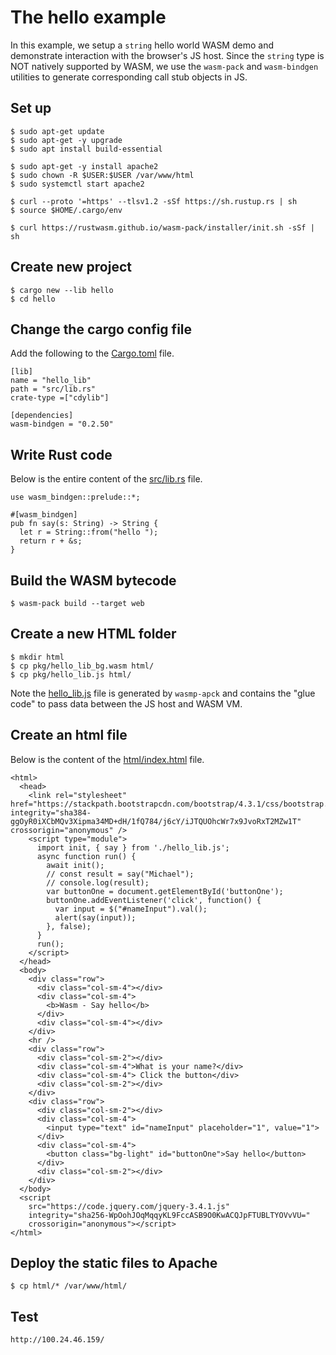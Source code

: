 # The hello example

In this example, we setup a `string` hello world WASM demo and demonstrate interaction with the browser's JS host. Since the `string` type is NOT natively supported by WASM, we use the `wasm-pack` and `wasm-bindgen` utilities to generate corresponding call stub objects in JS.

## Set up

```
$ sudo apt-get update
$ sudo apt-get -y upgrade
$ sudo apt install build-essential

$ sudo apt-get -y install apache2
$ sudo chown -R $USER:$USER /var/www/html
$ sudo systemctl start apache2

$ curl --proto '=https' --tlsv1.2 -sSf https://sh.rustup.rs | sh
$ source $HOME/.cargo/env

$ curl https://rustwasm.github.io/wasm-pack/installer/init.sh -sSf | sh
```


## Create new project

```
$ cargo new --lib hello
$ cd hello
```

## Change the cargo config file

Add the following to the [Cargo.toml](Cargo.toml) file.

```
[lib]
name = "hello_lib"
path = "src/lib.rs"
crate-type =["cdylib"]

[dependencies]
wasm-bindgen = "0.2.50"
```

## Write Rust code

Below is the entire content of the [src/lib.rs](src/lib.rs) file.

```
use wasm_bindgen::prelude::*;

#[wasm_bindgen]
pub fn say(s: String) -> String {
  let r = String::from("hello ");
  return r + &s;
}
```

## Build the WASM bytecode

```
$ wasm-pack build --target web
```

## Create a new HTML folder

```
$ mkdir html
$ cp pkg/hello_lib_bg.wasm html/
$ cp pkg/hello_lib.js html/
```

Note the [hello_lib.js](html/hello_lib.js) file is generated by `wasmp-apck` and contains the "glue code" to pass data between the JS host and WASM VM.

## Create an html file

Below is the content of the [html/index.html](html/index.html) file.

```
<html>
  <head>
    <link rel="stylesheet" href="https://stackpath.bootstrapcdn.com/bootstrap/4.3.1/css/bootstrap.min.css" integrity="sha384-ggOyR0iXCbMQv3Xipma34MD+dH/1fQ784/j6cY/iJTQUOhcWr7x9JvoRxT2MZw1T" crossorigin="anonymous" />
    <script type="module">
      import init, { say } from './hello_lib.js';
      async function run() {
        await init();
        // const result = say("Michael");
        // console.log(result);
        var buttonOne = document.getElementById('buttonOne');
        buttonOne.addEventListener('click', function() {
          var input = $("#nameInput").val();
          alert(say(input));
        }, false);
      }
      run();
    </script>
  </head>
  <body>
    <div class="row">
      <div class="col-sm-4"></div>
      <div class="col-sm-4">
        <b>Wasm - Say hello</b>
      </div>
      <div class="col-sm-4"></div>
    </div>
    <hr />
    <div class="row">
      <div class="col-sm-2"></div>
      <div class="col-sm-4">What is your name?</div>
      <div class="col-sm-4"> Click the button</div>
      <div class="col-sm-2"></div>
    </div>
    <div class="row">
      <div class="col-sm-2"></div>
      <div class="col-sm-4">
        <input type="text" id="nameInput" placeholder="1", value="1">
      </div>
      <div class="col-sm-4">
        <button class="bg-light" id="buttonOne">Say hello</button>
      </div>
      <div class="col-sm-2"></div>
    </div>
  </body>
  <script
    src="https://code.jquery.com/jquery-3.4.1.js"
    integrity="sha256-WpOohJOqMqqyKL9FccASB9O0KwACQJpFTUBLTYOVvVU="
    crossorigin="anonymous"></script>
</html>
```

## Deploy the static files to Apache

```
$ cp html/* /var/www/html/
```

## Test

```
http://100.24.46.159/
```
